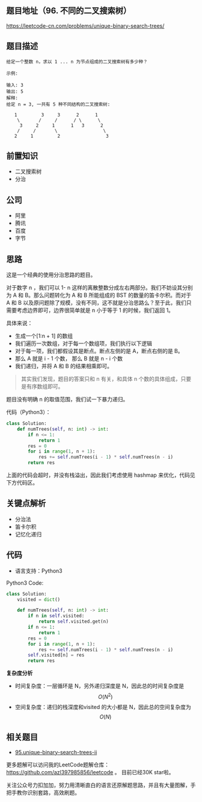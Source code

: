 ## 题目地址（96. 不同的二叉搜索树）

https://leetcode-cn.com/problems/unique-binary-search-trees/

## 题目描述

```
给定一个整数 n，求以 1 ... n 为节点组成的二叉搜索树有多少种？

示例:

输入: 3
输出: 5
解释:
给定 n = 3, 一共有 5 种不同结构的二叉搜索树:

   1         3     3      2      1
    \       /     /      / \      \
     3     2     1      1   3      2
    /     /       \                 \
   2     1         2                 3

```

## 前置知识

- 二叉搜索树
- 分治

## 公司

- 阿里
- 腾讯
- 百度
- 字节

## 思路

这是一个经典的使用分治思路的题目。

对于数字 n ，我们可以 1- n 这样的离散整数分成左右两部分。我们不妨设其分别为 A 和 B。那么问题转化为 A 和 B 所能组成的 BST 的数量的笛卡尔积。而对于 A 和 B 以及原问题除了规模，没有不同，这不就是分治思路么？至于此，我们只需要考虑边界即可，边界很简单就是 n 小于等于 1 的时候，我们返回 1。

具体来说：

- 生成一个[1:n + 1] 的数组
- 我们遍历一次数组，对于每一个数组项，我们执行以下逻辑
- 对于每一项，我们都假设其是断点。断点左侧的是 A，断点右侧的是 B。
- 那么 A 就是 i - 1 个数， 那么 B 就是 n - i 个数
- 我们递归，并将 A 和 B 的结果相乘即可。

> 其实我们发现，题目的答案只和 n 有关，和具体 n 个数的具体组成，只要是有序数组即可。

题目没有明确 n 的取值范围，我们试一下暴力递归。

代码（Python3）：

```python
class Solution:
    def numTrees(self, n: int) -> int:
        if n <= 1:
            return 1
        res = 0
        for i in range(1, n + 1):
            res += self.numTrees(i - 1) * self.numTrees(n - i)
        return res
```

上面的代码会超时，并没有栈溢出，因此我们考虑使用 hashmap 来优化，代码见下方代码区。

## 关键点解析

- 分治法
- 笛卡尔积
- 记忆化递归

## 代码

- 语言支持：Python3

Python3 Code:

```Python
class Solution:
    visited = dict()

    def numTrees(self, n: int) -> int:
        if n in self.visited:
            return self.visited.get(n)
        if n <= 1:
            return 1
        res = 0
        for i in range(1, n + 1):
            res += self.numTrees(i - 1) * self.numTrees(n - i)
        self.visited[n] = res
        return res
```
**复杂度分析**
- 时间复杂度：一层循环是 N，另外递归深度是 N，因此总的时间复杂度是 $$O(N^2)$$
- 空间复杂度：递归的栈深度和visited 的大小都是 N，因此总的空间复杂度为  $$O(N)$$

## 相关题目

- [95.unique-binary-search-trees-ii](https://github.com/azl397985856/leetcode/blob/master/problems/95.unique-binary-search-trees-ii.md)

更多题解可以访问我的LeetCode题解仓库：https://github.com/azl397985856/leetcode  。 目前已经30K star啦。

关注公众号力扣加加，努力用清晰直白的语言还原解题思路，并且有大量图解，手把手教你识别套路，高效刷题。
